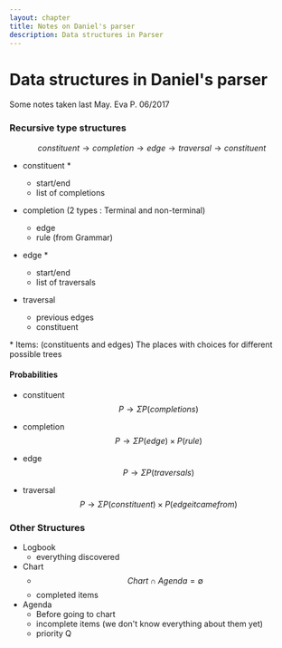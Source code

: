 ```yaml
---
layout: chapter
title: Notes on Daniel's parser
description: Data structures in Parser
---
```


# Data structures in Daniel's parser
Some notes taken last May. Eva P. 06/2017

### Recursive type structures

 $$ constituent → completion → edge → traversal → constituent $$


 * constituent \*
    - start/end
    - list of completions

 * completion (2 types : Terminal and non-terminal)
    - edge
    - rule (from Grammar)

 * edge \*
    - start/end
    - list of traversals

 * traversal
    - previous edges
    - constituent

\* Items: (constituents and edges) The places with choices for different possible trees

#### Probabilities

* constituent
  $$ P → Σ P(completions) $$

* completion
  $$ P → Σ P(edge) × P(rule) $$

* edge
  $$ P → Σ P(traversals) $$

* traversal
  $$ P → Σ P(constituent)× P(edge it came from) $$


### Other Structures  

 * Logbook
    - everything discovered
 * Chart
    - $$ Chart ∩ Agenda = ∅ $$
    - completed items
 * Agenda
    - Before going to chart
    - incomplete items (we don't know everything about them yet)
    - priority Q
